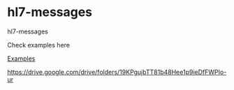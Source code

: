 # hl7-messages
hl7-messages


Check examples here

[Examples](https://docs.google.com/document/d/1CAQriFgmUk91mwzCPn8rjKWjirG0vSsq9kB90zbpKCc/edit#)



https://drive.google.com/drive/folders/19KPgujbTT81b48Hee1p9ieDfFWPIo-ur

